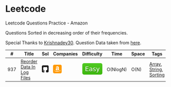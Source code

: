 # Leetcode
Leetcode Questions Practice - Amazon

Questions Sorted in decreasing order of their frequencies.

Special Thanks to [Krishnadey30](https://github.com/krishnadey30). Question Data taken from [here](https://github.com/krishnadey30/LeetCode-Questions-CompanyWise/blob/master/amazon_alltime.csv).

|#|Title|Sol|Companies|Difficulty|Time|Space|Tags|
| - | - | - | - | - |  - | - | - |
|937|[Reorder Data In Log Files](https://leetcode.com/problems/reorder-data-in-log-files/)|[<img src="images/github.svg" width="27" title="Solution" />](https://github.com/yvrakesh/Leetcode/tree/main/code-0500-to-0999/937-Reorder-Data-In-Log-Files)|[<img src="images/amazon.svg" width="27" title="Amazon" />](https://github.com/yvrakesh/Leetcode/tree/main/company/Amazon)&nbsp; |[![Easy](images/EasyGreen.svg)](https://github.com/yvrakesh/Leetcode/tree/main/difficulty/Easy)|O(NlogN)|O(N)|[Array](https://github.com/yvrakesh/Leetcode/tree/main/tag/Array), [String](https://github.com/yvrakesh/Leetcode/tree/main/tag/String), [Sorting](https://github.com/yvrakesh/Leetcode/tree/main/tag/Sorting)